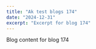 ```yaml
---
title: "Ak test blogs 174"
date: "2024-12-31"
excerpt: "Excerpt for blog 174"
---
```


Blog content for blog 174